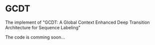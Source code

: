 # GCDT
The implement of "GCDT: A Global Context Enhanced Deep Transition Architecture for Sequence Labeling"

The code is comming soon...
